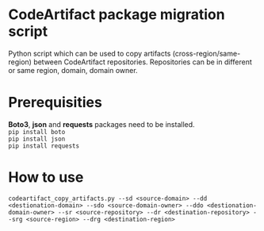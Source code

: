 # CodeArtifact package migration script

Python script which can be used to copy artifacts (cross-region/same-region) between CodeArtifact repositories.
Repositories can be in different or same region, domain, domain owner.

# Prerequisities

**Boto3**, **json** and **requests** packages need to be installed.  
`pip install boto`  
`pip install json`  
`pip install requests`  

# How to use

`codeartifact_copy_artifacts.py --sd <source-domain> --dd <destionation-domain> --sdo <source-domain-owner> --ddo <destionation-domain-owner> --sr <source-repository> --dr <destination-repository> --srg <source-region> --drg <destination-region>`
